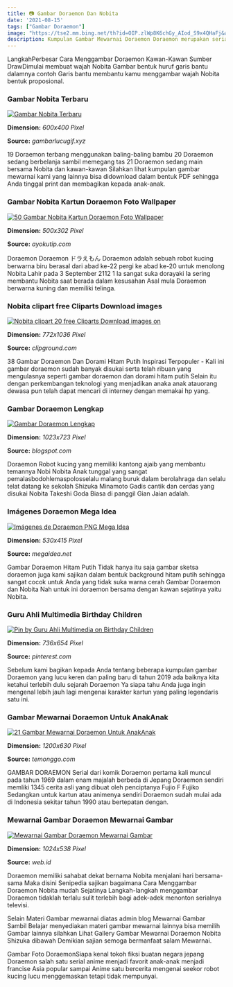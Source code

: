 ```yaml
---
title: 📷 Gambar Doraemon Dan Nobita
date: '2021-08-15'
tags: ["Gambar Doraemon"]
image: "https://tse2.mm.bing.net/th?id=OIP.zlWp8K6chGy_AIod_S9x4QHaFj&amp;pid=15.1"
description: Kumpulan Gambar Mewarnai Doraemon Doraemon merupakan serial anime yang ditulis oleh Fujiko F Fujio Serial anime ini menceritakan seekor robot kucing bernama 
---
```




LangkahPerbesar Cara Menggambar Doraemon Kawan-Kawan Sumber DrawDimulai membuat wajah Nobita Gambar bentuk huruf garis bantu dalamnya contoh Garis bantu membantu kamu menggambar wajah Nobita bentuk proposional.



### Gambar Nobita Terbaru

[![Gambar Nobita Terbaru](https://www.gambarlucugif.xyz/wp-content/uploads/2020/05/Kumpulan-Sketsa-Gambar-Doraemon-dan-Nobita-Keren-dan-Lucu-Terbaru-1.jpg)](https://www.gambarlucugif.xyz/wp-content/uploads/2020/05/Kumpulan-Sketsa-Gambar-Doraemon-dan-Nobita-Keren-dan-Lucu-Terbaru-1.jpg)


**Dimension:** _600x400 Pixel_ 

**Source:** _gambarlucugif.xyz_ 


19 Doraemon terbang menggunakan baling-baling bambu 20 Doraemon sedang berbelanja sambil memegang tas 21 Doraemon sedang main bersama Nobita dan kawan-kawan Silahkan lihat kumpulan gambar mewarnai kami yang lainnya bisa didownload dalam bentuk PDF sehingga Anda tinggal print dan membagikan kepada anak-anak.


### Gambar Nobita Kartun Doraemon Foto Wallpaper 

[![50 Gambar Nobita Kartun Doraemon  Foto Wallpaper ](https://www.ayokutip.com/wp-content/uploads/2018/07/foto-nobita-1.png)](https://www.ayokutip.com/wp-content/uploads/2018/07/foto-nobita-1.png)


**Dimension:** _500x302 Pixel_ 

**Source:** _ayokutip.com_ 


Doraemon Doraemon ドラえもん Doraemon adalah sebuah robot kucing berwarna biru berasal dari abad ke-22 pergi ke abad ke-20 untuk menolong Nobita Lahir pada 3 September 2112 1 Ia sangat suka dorayaki Ia sering membantu Nobita saat berada dalam kesusahan Asal mula Doraemon berwarna kuning dan memiliki telinga.


### Nobita clipart free Cliparts Download images 

[![Nobita clipart 20 free Cliparts  Download images on ](https://clipground.com/images/nobita-clipart-7.jpg)](https://clipground.com/images/nobita-clipart-7.jpg)


**Dimension:** _772x1036 Pixel_ 

**Source:** _clipground.com_ 


38 Gambar Doraemon Dan Dorami Hitam Putih Inspirasi Terpopuler - Kali ini gambar doraemon sudah banyak disukai serta telah ribuan yang mengulasnya seperti gambar doraemon dan dorami hitam putih Selain itu dengan perkembangan teknologi yang menjadikan anaka anak atauorang dewasa pun telah dapat mencari di interney dengan memakai hp yang.


### Gambar Doraemon Lengkap

[![Gambar Doraemon Lengkap](http://1.bp.blogspot.com/-W7SqIrLtCxs/VOFDCG2qkZI/AAAAAAAAE-U/cClHQNuLP74/s1600/wallpaper-kartun-Doraemon-dan-kawan-kawan.jpg)](http://1.bp.blogspot.com/-W7SqIrLtCxs/VOFDCG2qkZI/AAAAAAAAE-U/cClHQNuLP74/s1600/wallpaper-kartun-Doraemon-dan-kawan-kawan.jpg)


**Dimension:** _1023x723 Pixel_ 

**Source:** _blogspot.com_ 


Doraemon Robot kucing yang memiliki kantong ajaib yang membantu temannya Nobi Nobita Anak tunggal yang sangat pemalasbodohlemaspolosselalu malang buruk dalam berolahraga dan selalu telat datang ke sekolah Shizuka Minamoto Gadis cantik dan cerdas yang disukai Nobita Takeshi Goda Biasa di panggil Gian Jaian adalah.


### Imágenes Doraemon Mega Idea

[![Imágenes de Doraemon PNG  Mega Idea](https://www.megaidea.net/wp-content/uploads/2018/07/DORAEMON-7.png)](https://www.megaidea.net/wp-content/uploads/2018/07/DORAEMON-7.png)


**Dimension:** _530x415 Pixel_ 

**Source:** _megaidea.net_ 


Gambar Doraemon Hitam Putih Tidak hanya itu saja gambar sketsa doraemon juga kami sajikan dalam bentuk background hitam putih sehingga sangat cocok untuk Anda yang tidak suka warna cerah Gambar Doraemon dan Nobita Nah untuk ini doraemon bersama dengan kawan sejatinya yaitu Nobita.


###  Guru Ahli Multimedia Birthday Children 

[![Pin by Guru Ahli Multimedia on Birthday Children ](https://i.pinimg.com/736x/98/75/a6/9875a67b761b27a7cae6166be6f3fd72.jpg)](https://i.pinimg.com/736x/98/75/a6/9875a67b761b27a7cae6166be6f3fd72.jpg)


**Dimension:** _736x654 Pixel_ 

**Source:** _pinterest.com_ 


Sebelum kami bagikan kepada Anda tentang beberapa kumpulan gambar Doraemon yang lucu keren dan paling baru di tahun 2019 ada baiknya kita ketahui terlebih dulu sejarah Doraemon Ya siapa tahu Anda juga ingin mengenal lebih jauh lagi mengenai karakter kartun yang paling legendaris satu ini.


### Gambar Mewarnai Doraemon Untuk AnakAnak

[![21 Gambar Mewarnai Doraemon Untuk AnakAnak](https://temonggo.com/wp-content/uploads/2020/10/gambar-mewarnai-kartun-doraemon.jpg)](https://temonggo.com/wp-content/uploads/2020/10/gambar-mewarnai-kartun-doraemon.jpg)


**Dimension:** _1200x630 Pixel_ 

**Source:** _temonggo.com_ 


GAMBAR DORAEMON Serial dari komik Doraemon pertama kali muncul pada tahun 1969 dalam enam majalah berbeda di Jepang Doraemon sendiri memliki 1345 cerita asli yang dibuat oleh penciptanya Fujio F Fujiko Sedangkan untuk kartun atau animenya sendiri Doraemon sudah mulai ada di Indonesia sekitar tahun 1990 atau bertepatan dengan.


### Mewarnai Gambar Doraemon Mewarnai Gambar

[![Mewarnai Gambar Doraemon  Mewarnai Gambar](https://4.bp.blogspot.com/-Khq6nw_stfE/UN3aJ1WuImI/AAAAAAAACm0/ChcNvdtKi1M/w1200-h630-p-k-no-nu/Wallpaper-Doraemon-Terbang-Dengan-Baling-Baling-Bambu.jpg)](https://4.bp.blogspot.com/-Khq6nw_stfE/UN3aJ1WuImI/AAAAAAAACm0/ChcNvdtKi1M/w1200-h630-p-k-no-nu/Wallpaper-Doraemon-Terbang-Dengan-Baling-Baling-Bambu.jpg)


**Dimension:** _1024x538 Pixel_ 

**Source:** _web.id_ 



Doraemon memiliki sahabat dekat bernama Nobita menjalani hari bersama-sama Maka disini Senipedia sajikan bagaimana Cara Menggambar Doraemon Nobita mudah Sejatinya Langkah-langkah menggambar Doraemon tidaklah terlalu sulit terlebih bagi adek-adek menonton serialnya televisi.


Selain Materi Gambar mewarnai diatas admin blog Mewarnai Gambar Sambil Belajar menyediakan materi gambar mewarnai lainnya bisa memilih Gambar lainnya silahkan Lihat Gallery Gambar Mewarnai Doraemon Nobita Shizuka dibawah Demikian sajian semoga bermanfaat salam Mewarnai.


Gambar Foto DoraemonSiapa kenal tokoh fiksi buatan negara jepang Doraemon salah satu serial anime menjadi favorit anak-anak menjadi francise Asia popular sampai Anime satu bercerita mengenai seekor robot kucing lucu menggemaskan tetapi tidak mempunyai.




